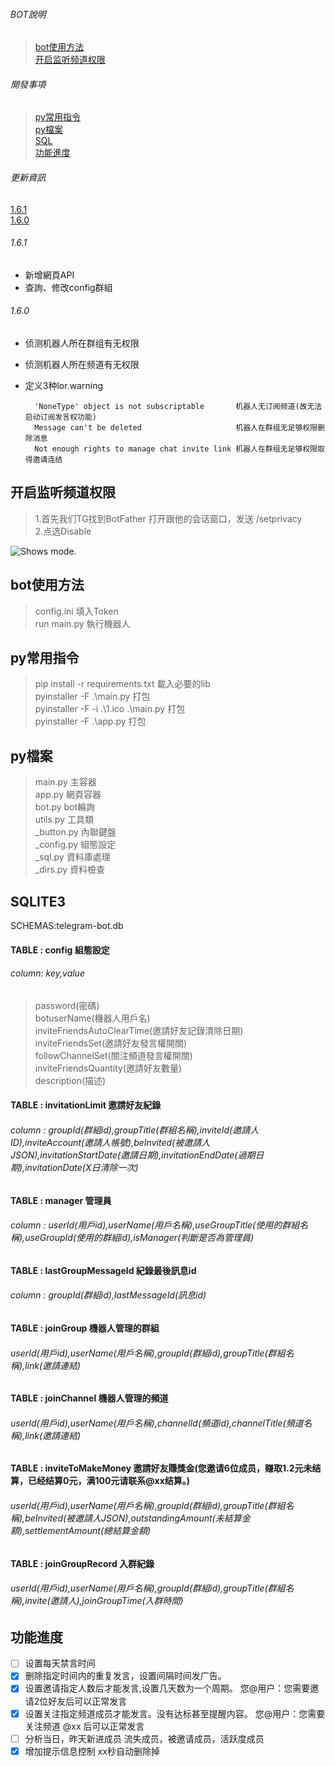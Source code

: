 ###### BOT說明
>[bot使用方法](#bot使用方法)  
[开启监听频道权限](#开启监听频道权限)  

###### 開發事項  
>[py常用指令](#py常用指令)  
[py檔案](#py檔案)  
[SQL](#SQLITE3)  
[功能進度](#功能進度)  

###### 更新資訊
[1.6.1](#1.6.1)  
[1.6.0](#1.6.0)  

###### 1.6.1
* 新增網頁API
* 查詢、修改config群組
###### 1.6.0
* 侦测机器人所在群组有无权限
* 侦测机器人所在频道有无权限
* 定义3种lor.warning  

        'NoneType' object is not subscriptable       机器人无订阅频道(故无法启动订阅发言权功能)  
        Message can't be deleted                     机器人在群组无足够权限删除消息  
        Not enough rights to manage chat invite link 机器人在群组无足够权限取得邀请连结  

## 开启监听频道权限  
>1.首先我们TG找到BotFather 打开跟他的会话窗口，发送 /setprivacy  
2.点选Disable
<picture>
  <img alt="Shows mode." src="https://img-blog.csdnimg.cn/img_convert/6ed7818985d811d5445ff88cc88b029b.png">
</picture>  


## bot使用方法
>config.ini 填入Token  
run main.py 執行機器人  



## py常用指令
> pip install -r requirements.txt 載入必要的lib  
pyinstaller -F .\main.py 打包  
pyinstaller -F -i .\1.ico .\main.py 打包  
pyinstaller -F .\app.py 打包  



## py檔案
>main.py  主容器  
app.py  網頁容器  
bot.py bot輪詢  
utils.py  工具類  
_button.py  內聯鍵盤  
_config.py  組態設定  
_sql.py  資料庫處理  
_dirs.py  資料檢查  



## SQLITE3
SCHEMAS:telegram-bot.db
#### TABLE : config  組態設定
###### column: key,value
>password(密碼)  
botuserName(機器人用戶名)  
inviteFriendsAutoClearTime(邀請好友記錄清除日期)  
inviteFriendsSet(邀請好友發言權開關)  
followChannelSet(關注頻道發言權開關)  
inviteFriendsQuantity(邀請好友數量)  
description(描述)  

#### TABLE : invitationLimit 邀請好友紀錄
###### column : groupId(群組id),groupTitle(群組名稱),inviteId(邀請人ID),inviteAccount(邀請人帳號),beInvited(被邀請人JSON),invitationStartDate(邀請日期),invitationEndDate(過期日期),invitationDate(X日清除一次)
#### TABLE : manager 管理員
###### column : userId(用戶id),userName(用戶名稱),useGroupTitle(使用的群組名稱),useGroupId(使用的群組id),isManager(判斷是否為管理員)
#### TABLE : lastGroupMessageId 紀錄最後訊息id
###### column : groupId(群組id),lastMessageId(訊息id)
#### TABLE : joinGroup 機器人管理的群組
###### userId(用戶id),userName(用戶名稱),groupId(群組id),groupTitle(群組名稱),link(邀請連結)
#### TABLE : joinChannel 機器人管理的頻道
###### userId(用戶id),userName(用戶名稱),channelId(頻道id),channelTitle(頻道名稱),link(邀請連結)
#### TABLE : inviteToMakeMoney 邀請好友賺獎金(您邀请6位成员，赚取1.2元未结算，已经结算0元，满100元请联系@xx结算。)
###### userId(用戶id),userName(用戶名稱),groupId(群組id),groupTitle(群組名稱),beInvited(被邀請人JSON),outstandingAmount(未結算金額),settlementAmount(總結算金額)
#### TABLE : joinGroupRecord 入群紀錄
###### userId(用戶id),userName(用戶名稱),groupId(群組id),groupTitle(群組名稱),invite(邀請人),joinGroupTime(入群時間)



## 功能進度
- [ ] 设置每天禁言时间  
- [x] 删除指定时间内的重复发言，设置间隔时间发广告。  
- [x] 设置邀请指定人数后才能发言,设置几天数为一个周期。 您@用户：您需要邀请2位好友后可以正常发言  
- [x] 设置关注指定频道成员才能发言。没有达标甚至提醒内容。 您@用户：您需要关注频道 @xx 后可以正常发言  
- [ ] 分析当日，昨天新进成员 流失成员，被邀请成员，活跃度成员  
- [x] 增加提示信息控制 xx秒自动删除掉  
